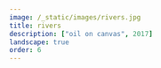 ```yaml
---
image: /_static/images/rivers.jpg
title: rivers
description: ["oil on canvas", 2017]
landscape: true
order: 6
---
```


